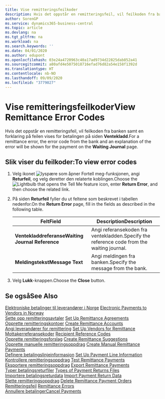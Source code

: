 ```yaml
---
title: Vise remitteringsfeilkoder
description: Hvis det oppstår en remitteringsfeil, vil feilkoden fra banken samt en forklaring på feilen vises for betalingen på siden Ventekladd.
author: SorenGP
ms.service: dynamics365-business-central
ms.topic: article
ms.devlang: na
ms.tgt_pltfrm: na
ms.workload: na
ms.search.keywords: ''
ms.date: 04/01/2020
ms.author: edupont
ms.openlocfilehash: 03e24a4720963c40a17ad9734d22825dab852a41
ms.sourcegitcommit: a80afd4e5075018716efad76d82a54e158f1392d
ms.translationtype: HT
ms.contentlocale: nb-NO
ms.lasthandoff: 09/09/2020
ms.locfileid: "3779027"
---
```

# <a name="view-remittance-error-codes"></a><span data-ttu-id="bd481-103">Vise remitteringsfeilkoder</span><span class="sxs-lookup"><span data-stu-id="bd481-103">View Remittance Error Codes</span></span>
<span data-ttu-id="bd481-104">Hvis det oppstår en remitteringsfeil, vil feilkoden fra banken samt en forklaring på feilen vises for betalingen på siden **Ventekladd**.</span><span class="sxs-lookup"><span data-stu-id="bd481-104">For a remittance error, the error code from the bank and an explanation of the error will be shown for the payment on the **Waiting Journal** page.</span></span>  

## <a name="to-view-error-codes"></a><span data-ttu-id="bd481-105">Slik viser du feilkoder:</span><span class="sxs-lookup"><span data-stu-id="bd481-105">To view error codes</span></span>  

1.  <span data-ttu-id="bd481-106">Velg ikonet ![lyspære som åpner Fortell meg-funksjonen](../../media/ui-search/search_small.png "Fortell hva du vil gjøre"), angi **Returfeil**, og velg deretter den relaterte koblingen.</span><span class="sxs-lookup"><span data-stu-id="bd481-106">Choose the ![Lightbulb that opens the Tell Me feature](../../media/ui-search/search_small.png "Tell me what you want to do") icon, enter **Return Error**, and then choose the related link.</span></span>  
2.  <span data-ttu-id="bd481-107">På siden **Returfeil** fyller du ut feltene som beskrevet i tabellen nedenfor.</span><span class="sxs-lookup"><span data-stu-id="bd481-107">On the **Return Error** page, fill in the fields as described in the following table.</span></span>  

    |<span data-ttu-id="bd481-108">Felt</span><span class="sxs-lookup"><span data-stu-id="bd481-108">Field</span></span>|<span data-ttu-id="bd481-109">Description</span><span class="sxs-lookup"><span data-stu-id="bd481-109">Description</span></span>|  
    |---------------------------------|---------------------------------------|  
    |<span data-ttu-id="bd481-110">**Ventekladdreferanse**</span><span class="sxs-lookup"><span data-stu-id="bd481-110">**Waiting Journal Reference**</span></span>|<span data-ttu-id="bd481-111">Angi referansekoden fra ventekladden.</span><span class="sxs-lookup"><span data-stu-id="bd481-111">Specify the reference code from the waiting journal.</span></span>|  
    |<span data-ttu-id="bd481-112">**Meldingstekst**</span><span class="sxs-lookup"><span data-stu-id="bd481-112">**Message Text**</span></span>|<span data-ttu-id="bd481-113">Angi meldingen fra banken.</span><span class="sxs-lookup"><span data-stu-id="bd481-113">Specify the message from the bank.</span></span>|  

3.  <span data-ttu-id="bd481-114">Velg **Lukk**-knappen.</span><span class="sxs-lookup"><span data-stu-id="bd481-114">Choose the **Close** button.</span></span>  

## <a name="see-also"></a><span data-ttu-id="bd481-115">Se også</span><span class="sxs-lookup"><span data-stu-id="bd481-115">See Also</span></span>  
 <span data-ttu-id="bd481-116">[Elektroniske betalinger til leverandører i Norge](electronic-payments-to-vendors-in-norway.md) </span><span class="sxs-lookup"><span data-stu-id="bd481-116">[Electronic Payments to Vendors in Norway](electronic-payments-to-vendors-in-norway.md) </span></span>  
 <span data-ttu-id="bd481-117">[Sette opp remitteringsavtaler](how-to-set-up-remittance-agreements.md) </span><span class="sxs-lookup"><span data-stu-id="bd481-117">[Set Up Remittance Agreements](how-to-set-up-remittance-agreements.md) </span></span>  
 <span data-ttu-id="bd481-118">[Opprette remitteringskontoer](how-to-create-remittance-accounts.md) </span><span class="sxs-lookup"><span data-stu-id="bd481-118">[Create Remittance Accounts](how-to-create-remittance-accounts.md) </span></span>  
 <span data-ttu-id="bd481-119">[Angi leverandører for remittering](how-to-set-up-vendors-for-remittance.md) </span><span class="sxs-lookup"><span data-stu-id="bd481-119">[Set Up Vendors for Remittance](how-to-set-up-vendors-for-remittance.md) </span></span>  
 <span data-ttu-id="bd481-120">[Mottakerreferansekoder](recipient-reference-codes.md) </span><span class="sxs-lookup"><span data-stu-id="bd481-120">[Recipient Reference Codes](recipient-reference-codes.md) </span></span>  
 <span data-ttu-id="bd481-121">[Opprette remitteringsforslag](how-to-create-remittance-suggestions.md) </span><span class="sxs-lookup"><span data-stu-id="bd481-121">[Create Remittance Suggestions](how-to-create-remittance-suggestions.md) </span></span>  
 <span data-ttu-id="bd481-122">[Opprette manuelle remitteringsoppdrag](how-to-create-manual-remittance-payments.md) </span><span class="sxs-lookup"><span data-stu-id="bd481-122">[Create Manual Remittance Payments](how-to-create-manual-remittance-payments.md) </span></span>  
 <span data-ttu-id="bd481-123">[Definere betalingslinjeinformasjon](how-to-set-up-payment-line-information.md) </span><span class="sxs-lookup"><span data-stu-id="bd481-123">[Set Up Payment Line Information](how-to-set-up-payment-line-information.md) </span></span>  
 <span data-ttu-id="bd481-124">[Kontrollere remitteringsoppdrag](how-to-test-remittance-payments.md) </span><span class="sxs-lookup"><span data-stu-id="bd481-124">[Test Remittance Payments](how-to-test-remittance-payments.md) </span></span>  
 <span data-ttu-id="bd481-125">[Eksportere remitteringsoppdrag](how-to-export-remittance-payments.md) </span><span class="sxs-lookup"><span data-stu-id="bd481-125">[Export Remittance Payments](how-to-export-remittance-payments.md) </span></span>  
 <span data-ttu-id="bd481-126">[Typer betalingsreturfiler](types-of-payment-returns-files.md) </span><span class="sxs-lookup"><span data-stu-id="bd481-126">[Types of Payment Returns Files](types-of-payment-returns-files.md) </span></span>  
 <span data-ttu-id="bd481-127">[Importere betalingsreturdata](how-to-import-payment-return-data.md) </span><span class="sxs-lookup"><span data-stu-id="bd481-127">[Import Payment Return Data](how-to-import-payment-return-data.md) </span></span>  
 <span data-ttu-id="bd481-128">[Slette remitteringsoppdrag](how-to-delete-remittance-payment-orders.md) </span><span class="sxs-lookup"><span data-stu-id="bd481-128">[Delete Remittance Payment Orders](how-to-delete-remittance-payment-orders.md) </span></span>  
 <span data-ttu-id="bd481-129">[Remitteringsfeil](remittance-errors.md) </span><span class="sxs-lookup"><span data-stu-id="bd481-129">[Remittance Errors](remittance-errors.md) </span></span>  
 [<span data-ttu-id="bd481-130">Annullere betalinger</span><span class="sxs-lookup"><span data-stu-id="bd481-130">Cancel Payments</span></span>](how-to-cancel-payments.md)
